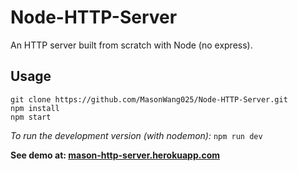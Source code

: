 # Node-HTTP-Server

An HTTP server built from scratch with Node (no express).

## Usage

```shell
git clone https://github.com/MasonWang025/Node-HTTP-Server.git
npm install
npm start
```

<i>To run the development version (with nodemon):</i> `npm run dev`

<b>See demo at: <a href="http://mason-http-server.herokuapp.com/">mason-http-server.herokuapp.com</a></b>
